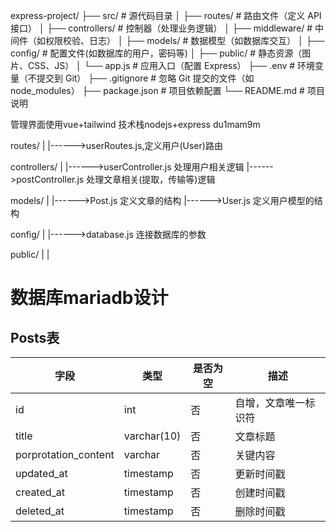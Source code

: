 express-project/
├── src/                  # 源代码目录
│   ├── routes/           # 路由文件（定义 API 接口）
│   ├── controllers/      # 控制器（处理业务逻辑）
│   ├── middleware/       # 中间件（如权限校验、日志）
│   ├── models/           # 数据模型（如数据库交互）
│   ├── config/           # 配置文件(如数据库的用户，密码等)
│   ├── public/           # 静态资源（图片、CSS、JS）
│   └── app.js            # 应用入口（配置 Express）
├── .env                  # 环境变量（不提交到 Git）
├── .gitignore            # 忽略 Git 提交的文件（如 node_modules）
├── package.json          # 项目依赖配置
└── README.md             # 项目说明

管理界面使用vue+tailwind
技术栈nodejs+express  du1mam9m

routes/
    |
    |------>userRoutes.js,定义用户(User)路由


controllers/
    |
    |------>userController.js   处理用户相关逻辑
    |------>postController.js   处理文章相关(提取，传输等)逻辑

models/
    |
    |------>Post.js     定义文章的结构
    |------>User.js     定义用户模型的结构

config/
    |
    |------>database.js     连接数据库的参数

public/
    |
    |


# 数据库mariadb设计

## Posts表

| 字段                   | 类型          | 是否为空 | 描述         |
| -------------------- | ----------- | ---- | ---------- |
| id                   | int         | 否    | 自增，文章唯一标识符 |
| title                | varchar(10) | 否    | 文章标题       |
| porprotation_content | varchar     | 否    | 关键内容       |
| updated_at           | timestamp   | 否    | 更新时间戳      |
| created_at           | timestamp   | 否    | 创建时间戳      |
| deleted_at           | timestamp   | 否    | 删除时间戳      |
